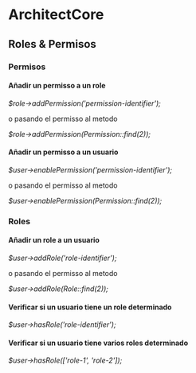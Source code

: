 # ArchitectCore


## Roles & Permisos

### Permisos

#### Añadir un permisso a un role 

*$role->addPermission('permission-identifier');*

o pasando el permisso al metodo

*$role->addPermission(Permission::find(2));*


#### Añadir un permisso a un usuario 

*$user->enablePermission('permission-identifier');*

o pasando el permisso al metodo

*$user->enablePermission(Permission::find(2));*

### Roles

#### Añadir un role a un usuario

*$user->addRole('role-identifier');*

o pasando el permisso al metodo

*$user->addRole(Role::find(2));*

#### Verificar si un usuario tiene un role determinado

*$user->hasRole('role-identifier');*

#### Verificar si un usuario tiene varios roles determinado

*$user->hasRole(['role-1', 'role-2']);*
